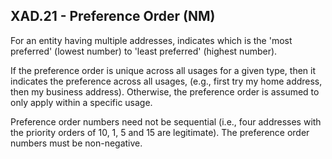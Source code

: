## XAD.21 - Preference Order (NM)

For an entity having multiple addresses, indicates which is the 'most preferred' (lowest number) to 'least preferred' (highest number).

If the preference order is unique across all usages for a given type, then it indicates the preference across all usages, (e.g., first try my home address, then my business address). Otherwise, the preference order is assumed to only apply within a specific usage.

Preference order numbers need not be sequential (i.e., four addresses with the priority orders of 10, 1, 5 and 15 are legitimate). The preference order numbers must be non-negative.
